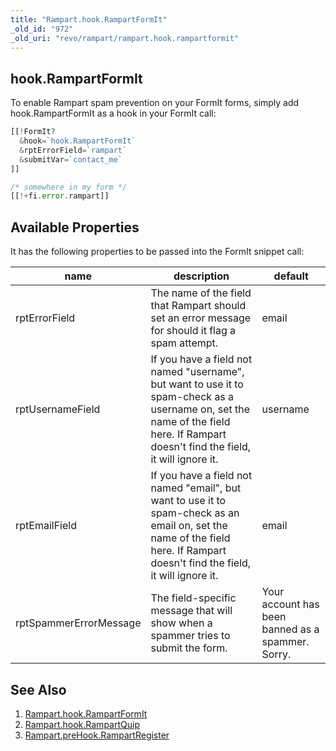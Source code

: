 ```yaml
---
title: "Rampart.hook.RampartFormIt"
_old_id: "972"
_old_uri: "revo/rampart/rampart.hook.rampartformit"
---
```


## hook.RampartFormIt

To enable Rampart spam prevention on your FormIt forms, simply add hook.RampartFormIt as a hook in your FormIt call:

``` php 
[[!FormIt?
  &hook=`hook.RampartFormIt`
  &rptErrorField=`rampart`
  &submitVar=`contact_me`
]]

/* somewhere in my form */
[[!+fi.error.rampart]]
```

## Available Properties

It has the following properties to be passed into the FormIt snippet call:

| name | description | default |
|------|-------------|---------|
| rptErrorField | The name of the field that Rampart should set an error message for should it flag a spam attempt. | email |
| rptUsernameField | If you have a field not named "username", but want to use it to spam-check as a username on, set the name of the field here. If Rampart doesn't find the field, it will ignore it. | username |
| rptEmailField | If you have a field not named "email", but want to use it to spam-check as an email on, set the name of the field here. If Rampart doesn't find the field, it will ignore it. | email |
| rptSpammerErrorMessage | The field-specific message that will show when a spammer tries to submit the form. | Your account has been banned as a spammer. Sorry. |

## See Also

1. [Rampart.hook.RampartFormIt](/extras/rampart/rampart.hook.rampartformit)
2. [Rampart.hook.RampartQuip](/extras/rampart/rampart.hook.rampartquip)
3. [Rampart.preHook.RampartRegister](/extras/rampart/rampart.prehook.rampartregister)